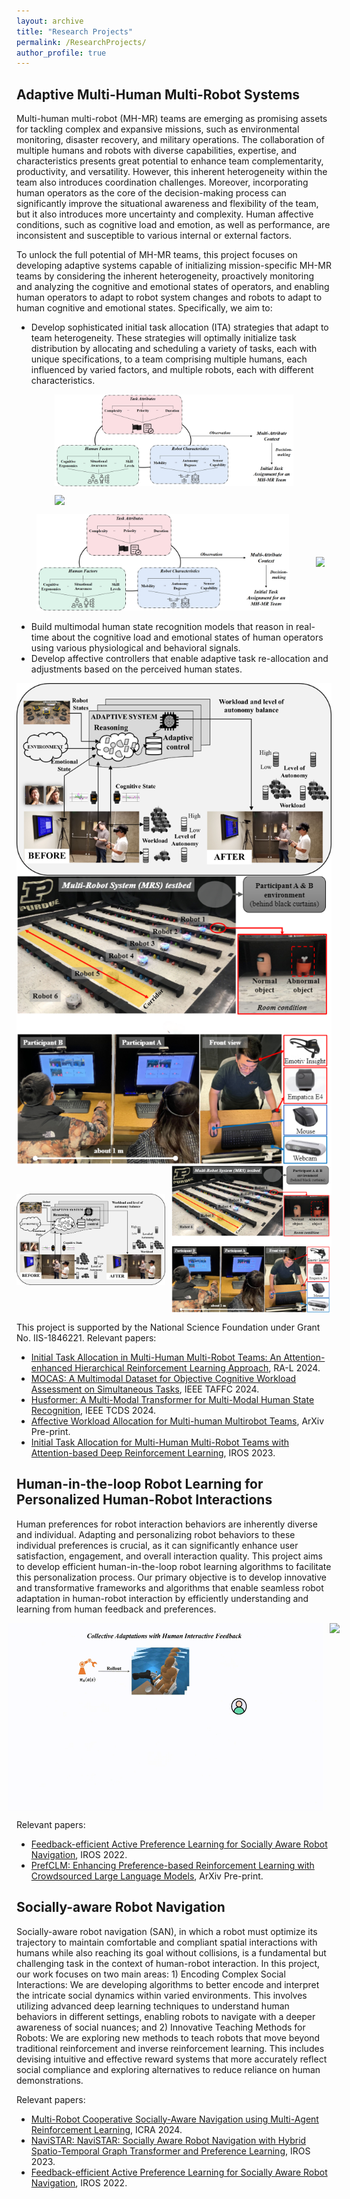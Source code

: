```yaml
---
layout: archive
title: "Research Projects"
permalink: /ResearchProjects/
author_profile: true
---
```

## Adaptive Multi-Human Multi-Robot Systems
Multi-human multi-robot (MH-MR) teams are emerging as promising assets for tackling complex and expansive missions, such as environmental monitoring, disaster recovery, and military operations. The collaboration of multiple humans and robots with diverse capabilities, expertise, and characteristics presents great potential to enhance team complementarity, productivity, and versatility. However, this inherent heterogeneity within the team also introduces coordination challenges. Moreover, incorporating human operators as the core of the decision-making process can significantly improve the situational awareness and flexibility of the team, but it also introduces more uncertainty and complexity. Human affective conditions, such as cognitive load and emotion, as well as performance, are inconsistent and susceptible to various internal or external factors.

To unlock the full potential of MH-MR teams, this project focuses on developing adaptive systems capable of initializing mission-specific MH-MR teams by considering the inherent heterogeneity, proactively monitoring and analyzing the cognitive and emotional states of operators, and enabling human operators to adapt to robot system changes and robots to adapt to human cognitive and emotional states. Specifically, we aim to:

- Develop sophisticated initial task allocation (ITA) strategies that adapt to team heterogeneity. These strategies will optimally initialize task distribution by allocating and scheduling a variety of tasks, each with unique specifications, to a team comprising multiple humans, each influenced by varied factors, and multiple robots, each with different characteristics.
   
<figure style="text-align: center;">
  <img src="/images/ITA.PNG" style="max-width: 90%; height: auto; display: block; margin: 0 auto;" />
</figure>
<figure style="text-align: center;">
  <img src="/images/ITAENV.gif" style="max-width: 90%; height: auto; display: block; margin: 0 auto;" />
</figure>

   <div style="display: flex; justify-content: center; align-items: center;">
  <figure style="margin: 0 10px; text-align: center;">
    <img src="/images/ITA.PNG" style="max-width: 90%; height: auto;" />
  </figure>
  <figure style="margin: 0 10px; text-align: center;">
    <img src="/images/ITAENV.gif" style="max-width: 90%; height: auto;" />
  </figure>
</div>

- Build multimodal human state recognition models that reason in real-time about the cognitive load and emotional states of human operators using various physiological and behavioral signals.
- Develop affective controllers that enable adaptive task re-allocation and adjustments based on the perceived human states.
   
<div style="text-align: center;">
  <img src="/images/ahmrs.png" style="max-width: 100%; height: auto; display: block; margin: 0 auto;" />
</div>
<div style="text-align: center;">
  <img src="/images/MHMRENV.PNG" style="max-width: 100%; height: auto; display: block; margin: 0 auto;" />
</div>
<div style="display: flex; justify-content: center; align-items: center;">
  <div style="margin-right: 10px;">
    <img src="/images/ahmrs.png" style="max-width: 100%; height: auto; display: block;" />
  </div>
  <div>
    <img src="/images/MHMRENV.PNG" style="max-width: 100%; height: auto; display: block;" />
  </div>
</div>

This project is supported by the National Science Foundation under Grant No. IIS-1846221. Relevant papers:  
- [Initial Task Allocation in Multi-Human Multi-Robot Teams: An Attention-enhanced Hierarchical Reinforcement Learning Approach](https://sites.google.com/view/ita-aehrl), RA-L 2024.
- [MOCAS: A Multimodal Dataset for Objective Cognitive Workload Assessment on Simultaneous Tasks](https://arxiv.org/pdf/2210.03065), IEEE TAFFC 2024.
- [Husformer: A Multi-Modal Transformer for Multi-Modal Human State Recognition](https://ieeexplore.ieee.org/document/10413204), IEEE TCDS 2024.
- [Affective Workload Allocation for Multi-human Multirobot Teams](https://arxiv.org/pdf/2303.10465), ArXiv Pre-print.
- [Initial Task Allocation for Multi-Human Multi-Robot Teams with Attention-based Deep Reinforcement Learning](https://sites.google.com/view/ITA-AtRL), IROS 2023.



## Human-in-the-loop Robot Learning for Personalized Human-Robot Interactions
Human preferences for robot interaction behaviors are inherently diverse and individual. Adapting and personalizing robot behaviors to these individual preferences is crucial, as it can significantly enhance user satisfaction, engagement, and overall interaction quality. This project aims to develop efficient human-in-the-loop robot learning algorithms to facilitate this personalization process. Our primary objective is to develop innovative and transformative frameworks and algorithms that enable seamless robot adaptation in human-robot interaction by efficiently understanding and learning from human feedback and preferences.

<div style="display: flex; justify-content: center; align-items: center;">
  <img src="/images/frame1.gif" style="height: 300px; width: auto; margin-right: 10px;" />
  <img src="/images/User2.gif" style="height: 300px; width: auto;" />
</div>


Relevant papers:  
- [Feedback-efficient Active Preference Learning for Socially Aware Robot Navigation](https://sites.google.com/view/san-fapl), IROS 2022.
- [PrefCLM: Enhancing Preference-based Reinforcement Learning with Crowdsourced Large Language Models](https://prefclm.github.io/), ArXiv Pre-print.



## Socially-aware Robot Navigation
Socially-aware robot navigation (SAN), in which a robot must optimize its trajectory to maintain comfortable and compliant spatial interactions with humans while also reaching its goal without collisions, is a fundamental but challenging task in the context of human-robot interaction. In this project, our work focuses on two main areas: 1) Encoding Complex Social Interactions: We are developing algorithms to better encode and interpret the intricate social dynamics within varied environments. This involves utilizing advanced deep learning techniques to understand human behaviors in different settings, enabling robots to navigate with a deeper awareness of social nuances; and 2) Innovative Teaching Methods for Robots: We are exploring new methods to teach robots that move beyond traditional reinforcement and inverse reinforcement learning. This includes devising intuitive and effective reward systems that more accurately reflect social compliance and exploring alternatives to reduce reliance on human demonstrations.



Relevant papers:  
- [Multi-Robot Cooperative Socially-Aware Navigation using Multi-Agent Reinforcement Learning](https://arxiv.org/abs/2309.15234), ICRA 2024.
- [NaviSTAR: NaviSTAR: Socially Aware Robot Navigation with Hybrid Spatio-Temporal Graph Transformer and Preference Learning](https://arxiv.org/pdf/2304.05979), IROS 2023.
- [Feedback-efficient Active Preference Learning for Socially Aware Robot Navigation](https://sites.google.com/view/san-fapl), IROS 2022.



